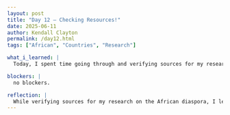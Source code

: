 ```yaml
---
layout: post
title: "Day 12 – Checking Resources!"
date: 2025-06-11
author: Kendall Clayton
permalink: /day12.html
tags: ["African", "Countries", "Research"]

what_i_learned: |
  Today, I spent time going through and verifying sources for my research, using tools like Google Scholar, Britannica, and other reputable databases. I found that Google Scholar was especially helpful for accessing peer-reviewed journal articles and scholarly papers, which provided strong academic credibility to my work. Britannica helped give me a clear and concise overview of certain topics, allowing me to build a foundational understanding before diving deeper. I also compared information across multiple sources to make sure facts were consistent and up to date. In addition to this, I watched some more beginnner videos on HTML and CSS, I was able to learn how to change the background and color of my text.

blockers: |
  no blockers.

reflection: |
  While verifying sources for my research on the African diaspora, I learned how important it is to cross-check information to get a full, accurate picture of history. Using platforms like Google Scholar, Britannica, and academic databases, I was able to explore different perspectives on key events such as the transatlantic slave trade, post-emancipation migration patterns, and cultural retention across the diaspora. Needless to say it has been very fun learning more about my background as an African American woman whilst learning how to build a website! It feels like I am becoming more and more educated each day which is good because I am having fun while doing it.
---
```

